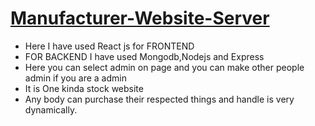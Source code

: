 # [Manufacturer-Website-Server](https://manufacturer-website-cb94a.web.app/)

- Here I have used React js for FRONTEND
- FOR BACKEND I have used Mongodb,Nodejs and Express
- Here you can select admin on page and you can make other people admin if you are a admin
- It is One kinda stock website
- Any body can purchase their respected things and handle is very dynamically.
